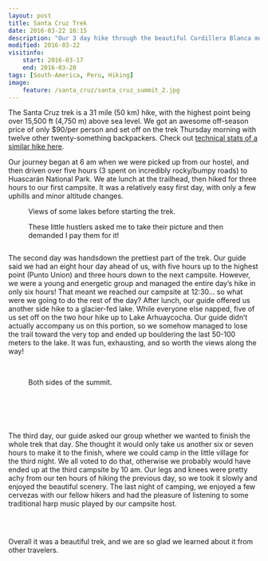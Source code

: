```yaml
---
layout: post
title: Santa Cruz Trek
date: 2016-03-22 16:15
description: "Our 3 day hike through the beautiful Cordillera Blanca mountains."
modified: 2016-03-22
visitinfo:
    start: 2016-03-17
    end: 2016-03-20
tags: [South-America, Peru, Hiking]
image:
    feature: /santa_cruz/santa_cruz_summit_2.jpg
---
```


The Santa Cruz trek is a 31 mile (50 km) hike, with the highest point being over 15,500 ft (4,750 m) above sea level. We got an awesome off-season price of only $90/per person and set off on the trek Thursday morning with twelve other twenty-something backpackers. Check out [technical stats of a similar hike here](http://www.wikiloc.com/wikiloc/view.do?id=9744771).

Our journey began at 6 am when we were picked up from our hostel, and then driven over five hours (3 spent on incredibly rocky/bumpy roads) to Huascarán National Park. We ate lunch at the trailhead, then hiked for three hours to our first campsite. It was a relatively easy first day, with only a few uphills and minor altitude changes.
<figure>
    <a href="/images/santa_cruz/lake_before_santa_cruz.jpg"><img src="/images/santa_cruz/lake_before_santa_cruz.jpg" alt=""></a>
    <figcaption>Views of some lakes before starting the trek.</figcaption>
</figure>
<figure>
    <a href="/images/santa_cruz/little_girls.jpg"><img src="/images/santa_cruz/little_girls.jpg" alt=""></a>
    <figcaption>These little hustlers asked me to take their picture and then demanded I pay them for it!</figcaption>
</figure>
<figure>
    <a href="/images/santa_cruz/laura_looking_into_valley.jpg"><img src="/images/santa_cruz/laura_looking_into_valley.jpg" alt=""></a>
</figure>

The second day was handsdown the prettiest part of the trek. Our guide said we had an eight hour day ahead of us, with five hours up to the highest point (Punto Union) and three hours down to the next campsite. However, we were a young and energetic group and managed the entire day’s hike in only six hours! That meant we reached our campsite at 12:30… so what were we going to do the rest of the day? After lunch, our guide offered us another side hike to a glacier-fed lake. While everyone else napped, five of us set off on the two hour hike up to Lake Arhuaycocha. Our guide didn’t actually accompany us on this portion, so we somehow managed to lose the trail toward the very top and ended up bouldering the last 50-100 meters to the lake. It was fun, exhausting, and so worth the views along the way! 
<figure>
    <a href="/images/santa_cruz/reflection.jpg"><img src="/images/santa_cruz/reflection.jpg" alt=""></a>
    <a href="/images/santa_cruz/santa_cruz_lake_before_summit.jpg"><img src="/images/santa_cruz/santa_cruz_lake_before_summit.jpg" alt=""></a>
    <a href="/images/santa_cruz/at_the_top.jpg"><img src="/images/santa_cruz/at_the_top.jpg" alt=""></a>
</figure>
<figure>
    <a href="/images/santa_cruz/santa_cruz_both_sides_of_summit.jpg"><img src="/images/santa_cruz/santa_cruz_both_sides_of_summit.jpg" alt=""></a>
    <figcaption>Both sides of the summit.</figcaption>
</figure>
<figure class="half">
    <a href="/images/santa_cruz/punto_union.jpg"><img src="/images/santa_cruz/punto_union.jpg" alt=""></a>
    <a href="/images/santa_cruz/DSC05630.JPG"><img src="/images/santa_cruz/DSC05630.JPG" alt=""></a>
</figure>
<figure>
    <a href="/images/santa_cruz/almost_at_the_top.jpg"><img src="/images/santa_cruz/almost_at_the_top.jpg" alt=""></a>
</figure>
<figure class="half">
    <a href="/images/santa_cruz/campsite_1.jpg"><img src="/images/santa_cruz/campsite_1.jpg" alt=""></a>
    <a href="/images/santa_cruz/DSC05662.JPG"><img src="/images/santa_cruz/DSC05662.JPG" alt=""></a>
    <a href="/images/santa_cruz/cartwheel.gif"><img src="/images/santa_cruz/cartwheel.gif" alt=""></a>
    <a href="/images/santa_cruz/lake_arhuaycocha.jpg"><img src="/images/santa_cruz/lake_arhuaycocha.jpg" alt=""></a>
</figure>

The third day, our guide asked our group whether we wanted to finish the whole trek that day. She thought it would only take us another six or seven hours to make it to the finish, where we could camp in the little village for the third night. We all voted to do that, otherwise we probably would have ended up at the third campsite by 10 am. Our legs and knees were pretty achy from our ten hours of hiking the previous day, so we took it slowly and enjoyed the beautiful scenery. The last night of camping, we enjoyed a few cervezas with our fellow hikers and had the pleasure of listening to some traditional harp music played by our campsite host. 
<figure>
    <a href="/images/santa_cruz/DSC05712.JPG"><img src="/images/santa_cruz/DSC05712.JPG" alt=""></a>
</figure>
<figure class="half">
    <a href="/images/santa_cruz/drinking_water.jpg"><img src="/images/santa_cruz/drinking_water.jpg" alt=""></a>
    <a href="/images/santa_cruz/DSC05721.JPG"><img src="/images/santa_cruz/DSC05721.JPG" alt=""></a>
    <a href="/images/santa_cruz/DSC05745.JPG"><img src="/images/santa_cruz/DSC05745.JPG" alt=""></a>
    <a href="/images/santa_cruz/DSC05768.JPG"><img src="/images/santa_cruz/DSC05768.JPG" alt=""></a>
    <a href="/images/santa_cruz/finished.jpg"><img src="/images/santa_cruz/finished.jpg" alt=""></a>
    <a href="/images/santa_cruz/harp.jpg"><img src="/images/santa_cruz/harp.jpg" alt=""></a>
</figure>

Overall it was a beautiful trek, and we are so glad we learned about it from other travelers.
